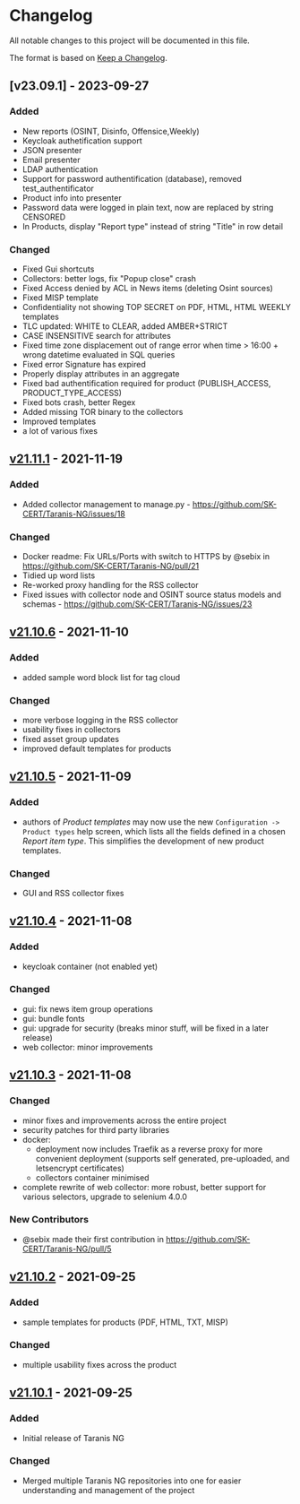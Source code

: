 # Changelog

All notable changes to this project will be documented in this file.

The format is based on [Keep a Changelog](https://keepachangelog.com/en/1.0.0/).

## [v23.09.1] - 2023-09-27
### Added
* New reports (OSINT, Disinfo, Offensice,Weekly)
* Keycloak authetification support
* JSON presenter
* Email presenter
* LDAP authentication
* Support for password authentification (database), removed test_authentificator
* Product info into presenter
* Password data were logged in plain text, now are replaced by string CENSORED
* In Products, display "Report type" instead of string "Title" in row detail

### Changed
* Fixed Gui shortcuts
* Collectors: better logs, fix "Popup close" crash
* Fixed Access denied by ACL in News items (deleting Osint sources)
* Fixed MISP template
* Confidentiality not showing TOP SECRET on PDF, HTML, HTML WEEKLY templates
* TLC updated: WHITE to CLEAR, added AMBER+STRICT
* CASE INSENSITIVE search for attributes
* Fixed time zone displacement out of range error when time > 16:00 + wrong datetime evaluated in SQL queries
* Fixed error Signature has expired
* Properly display attributes in an aggregate
* Fixed bad authentification required for product (PUBLISH_ACCESS, PRODUCT_TYPE_ACCESS)
* Fixed bots crash, better Regex
* Added missing TOR binary to the collectors
* Improved templates
* a lot of various fixes

## [v21.11.1] - 2021-11-19
### Added
* Added collector management to manage.py - https://github.com/SK-CERT/Taranis-NG/issues/18

### Changed
* Docker readme: Fix URLs/Ports with switch to HTTPS by @sebix in https://github.com/SK-CERT/Taranis-NG/pull/21
* Tidied up word lists
* Re-worked proxy handling for the RSS collector
* Fixed issues with collector node and OSINT source status models and schemas - https://github.com/SK-CERT/Taranis-NG/issues/23

## [v21.10.6] - 2021-11-10
### Added
- added sample word block list for tag cloud

### Changed
- more verbose logging in the RSS collector
- usability fixes in collectors
- fixed asset group updates
- improved default templates for products

## [v21.10.5] - 2021-11-09
### Added
- authors of _Product templates_ may now use the new `Configuration -> Product types` help screen, which lists all the fields defined in a chosen _Report item type_. This simplifies the development of new product templates.

### Changed
- GUI and RSS collector fixes

## [v21.10.4] - 2021-11-08
### Added
- keycloak container (not enabled yet)

### Changed
- gui: fix news item group operations
- gui: bundle fonts
- gui: upgrade for security (breaks minor stuff, will be fixed in a later release)
- web collector: minor improvements

## [v21.10.3] - 2021-11-08
### Changed
- minor fixes and improvements across the entire project
- security patches for third party libraries
- docker:
   - deployment now includes Traefik as a reverse proxy for more convenient deployment (supports self generated, pre-uploaded, and letsencrypt certificates)
   - collectors container minimised
- complete rewrite of web collector: more robust, better support for various selectors, upgrade to selenium 4.0.0

### New Contributors
- @sebix made their first contribution in https://github.com/SK-CERT/Taranis-NG/pull/5

## [v21.10.2] - 2021-09-25
### Added
- sample templates for products (PDF, HTML, TXT, MISP)

### Changed
- multiple usability fixes across the product

## [v21.10.1] - 2021-09-25
### Added
- Initial release of Taranis NG

### Changed
- Merged multiple Taranis NG repositories into one for easier understanding and management of the project


[v21.11.1]: https://github.com/SK-CERT/Taranis-NG/releases/tag/v21.11.1
[v21.10.6]: https://github.com/SK-CERT/Taranis-NG/releases/tag/v21.10.6
[v21.10.5]: https://github.com/SK-CERT/Taranis-NG/releases/tag/v21.10.5
[v21.10.4]: https://github.com/SK-CERT/Taranis-NG/releases/tag/v21.10.4
[v21.10.3]: https://github.com/SK-CERT/Taranis-NG/releases/tag/v21.10.3
[v21.10.2]: https://github.com/SK-CERT/Taranis-NG/releases/tag/v21.10.2
[v21.10.1]: https://github.com/SK-CERT/Taranis-NG/releases/tag/v21.10.1
